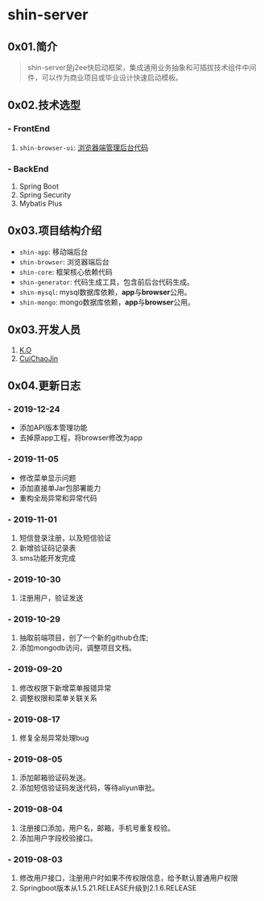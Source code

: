 # shin-server

## 0x01.简介

> shin-server是j2ee快启动框架，集成通用业务抽象和可插拔技术组件中间件，可以作为商业项目或毕业设计快速启动模板。

## 0x02.技术选型

### - FrontEnd

1. `shin-browser-ui`: [浏览器端管理后台代码]()

### - BackEnd

1. Spring Boot
2. Spring Security
3. Mybatis Plus

## 0x03.项目结构介绍

- `shin-app`: 移动端后台
- `shin-browser`: 浏览器端后台
- `shin-core`: 框架核心依赖代码
- `shin-generator`: 代码生成工具，包含前后台代码生成。
- `shin-mysql`: mysql数据库依赖，**app**与**browser**公用。
- `shin-mongo`: mongo数据库依赖，**app**与**browser**公用。

## 0x03.开发人员

1. [K.O](https://github.com/shinol)
2. [CuiChaoJin](https://github.com/ccj)

## 0x04.更新日志

### - 2019-12-24

- 添加API版本管理功能
- 去掉原app工程，将browser修改为app


### - 2019-11-05

- 修改菜单显示问题
- 添加直接单Jar包部署能力
- 重构全局异常和异常代码

### - 2019-11-01

1. 短信登录注册，以及短信验证
2. 新增验证码记录表
3. sms功能开发完成

### - 2019-10-30

1. 注册用户，验证发送

### - 2019-10-29

1. 抽取前端项目，创了一个新的github仓库;
2. 添加mongodb访问，调整项目文档。

### - 2019-09-20

1. 修改权限下新增菜单报错异常
2. 调整权限和菜单关联关系

### - 2019-08-17

1. 修复全局异常处理bug

### - 2019-08-05

1. 添加邮箱验证码发送。
2. 添加短信验证码发送代码，等待aliyun审批。

### - 2019-08-04

1. 注册接口添加，用户名，邮箱，手机号重复校验。
2. 添加用户字段校验接口。

### - 2019-08-03

1. 修改用户接口，注册用户时如果不传权限信息，给予默认普通用户权限
2. Springboot版本从1.5.21.RELEASE升级到2.1.6.RELEASE
